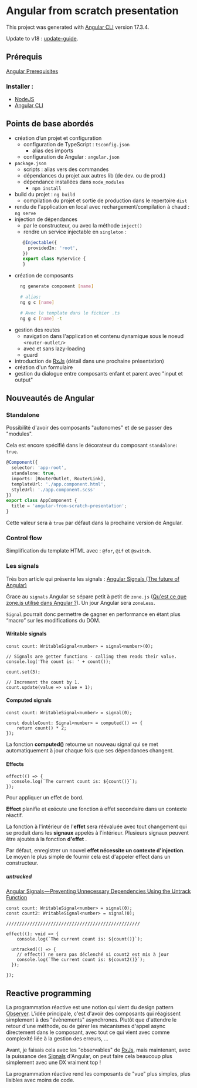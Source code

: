 # Angular from scratch presentation

This project was generated with [Angular CLI](https://github.com/angular/angular-cli) version 17.3.4.

Update to v18 : [update-guide](https://angular.dev/update-guide?v=17.0-18.0&l=1).

## Prérequis

[Angular Prerequisites](https://angular.dev/tools/cli/setup-local)

### Installer :
* [NodeJS](https://nodejs.org/en)
* [Angular CLI](https://angular.dev/cli)


## Points de base abordés

* création d’un projet et configuration
  * configuration de TypeScript : `tsconfig.json`
    * alias des imports
  * configuration de Angular : `angular.json`
* `package.json`
  * scripts : alias vers des commandes
  * dépendances du projet aux autres lib (de dev. ou de prod.)
  * dépendance installées dans `node_modules`
    * `npm install`
* build du projet : `ng build`
  * compilation du projet et sortie de production dans le repertoire `dist`
* rendu de l'application en local avec rechargement/compilation à chaud : `ng serve`
* injection de dépendances
  * par le constructeur, ou avec la méthode `inject()`
  * rendre un service injectable en `singleton` :
  ```typescript
     @Injectable({
       providedIn: 'root',
     })
     export class MyService {
     }
  ```
* création de composants
  ```bash
    ng generate component [name]
  
    # alias:
    ng g c [name]
  
    # Avec le template dans le fichier .ts
    ng g c [name] -t
  ```
* gestion des routes
  * navigation dans l'application et contenu dynamique sous le noeud `<router-outlet/>`
  * avec et sans lazy-loading
  * guard
* introduction de [RxJs](https://rxjs.dev/) (détail dans une prochaine présentation)
* création d'un formulaire
* gestion du dialogue entre composants enfant et parent avec "input et output"

## Nouveautés de Angular

### Standalone

Possibilité d'avoir des composants "autonomes" et de se passer des "modules".

Cela est encore spécifié dans le décorateur du composant `standalone: true`.
```typescript
@Component({
  selector: 'app-root',
  standalone: true,
  imports: [RouterOutlet, RouterLink],
  templateUrl: './app.component.html',
  styleUrl: './app.component.scss'
})
export class AppComponent {
  title = 'angular-from-scratch-presentation';
}
```

Cette valeur sera à `true` par défaut dans la prochaine version de Angular. 


### Control flow

Simplification du template HTML avec : `@for`, `@if` et `@switch`.

### Les signals

Très bon article qui présente les signals : [Angular Signals (The future of Angular)](https://itnext.io/angular-signals-the-future-of-angular-395a69e60062)

Grace au `signals` Angular se sépare petit à petit de `zone.js` ([Qu'est ce que zone.js utilisé dans Angular ?](https://angular.fr/lifecycle/zonejs)).
Un jour Angular sera `zoneLess`.

`Signal` pourrait donc permettre de gagner en performance en étant plus “macro” sur les modifications du DOM.

#### Writable signals

```tsx
const count: WritableSignal<number> = signal<number>(0);

// Signals are getter functions - calling them reads their value.
console.log('The count is: ' + count());
```

```tsx
count.set(3);
```

```tsx
// Increment the count by 1.
count.update(value => value + 1);
```


#### Computed signals

```tsx
const count: WritableSignal<number> = signal(0);

const doubleCount: Signal<number> = computed(() => {
	return count() * 2;
});
```

La fonction **computed()** retourne un nouveau signal qui se met automatiquement à jour chaque fois que ses dépendances changent.

#### Effects

```tsx
effect(() => {
  console.log(`The current count is: ${count()}`);
});
```

Pour appliquer un effet de bord.

**Effect** planifie et exécute une fonction à effet secondaire dans un contexte réactif.

La fonction à l'intérieur de l'**effet** sera réévaluée avec tout changement qui se produit dans les **signaux** appelés à l'intérieur. Plusieurs signaux peuvent être ajoutés à la fonction **d'effet** .

Par défaut, enregistrer un nouvel **effet nécessite un contexte d'injection**. Le moyen le plus simple de fournir cela est d'appeler effect dans un constructeur.



##### untracked

[Angular Signals — Preventing Unnecessary Dependencies Using the Untrack Function](https://netbasal.com/angular-signals-preventing-unnecessary-dependencies-using-the-untrack-function-15a4c03b03fe)

```tsx
const count: WritableSignal<number> = signal(0);
const count2: WritableSignal<number> = signal(0);

///////////////////////////////////////////////////

effect((): void => {
	console.log(`The current count is: ${count()}`);

  untracked(() => {
    // effect() ne sera pas déclenché si count2 est mis à jour
    console.log(`The current count is: ${count2()}`);
  });
      
});
```


## Reactive programming

La programmation réactive est une notion qui vient du design pattern [Observer](https://refactoring.guru/design-patterns/observer).
L'idée principale, c'est d'avoir des composants qui réagissent simplement à des "évènements" asynchrones.
Plutôt que d'attendre le retour d'une méthode, ou de gérer les mécanismes d'appel async directement dans le composant, avec tout ce qui vient avec comme complexité liée à la gestion des erreurs, ...

Avant, je faisais cela avec les "observables" de [RxJs](https://rxjs.dev/), mais maintenant, avec la puissance des [Signals](https://angular.dev/guide/signals) d'Angular, on peut faire cela beaucoup plus simplement avec une DX vraiment top !

La programmation réactive rend les composants de "vue" plus simples, plus lisibles avec moins de code.
